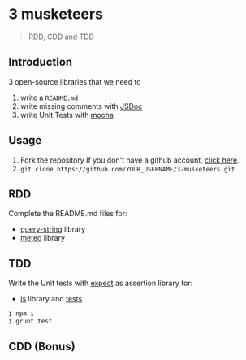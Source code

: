 # 3 musketeers

> RDD, CDD and TDD

## Introduction

3 open-source libraries that we need to

1. write a `README.md`
1. write missing comments with [JSDoc](http://usejsdoc.org/)
1. write Unit Tests with [mocha](https://mochajs.org/)

## Usage

1. Fork the repository
If you don't have a github account, [click here](https://github.com/join).
1. `git clone https://github.com/YOUR_USERNAME/3-musketeers.git`

## RDD

Complete the README.md files for:

* [query-string](./lib/query-string/README.md) library
* [meteo](./lib/meteo/README.md) library

## TDD

Write the Unit tests with [expect](http://chaijs.com/guide/styles/#expect) as assertion library for:

* [is](./lib/is) library and [tests](./test/index.js)

```sh
❯ npm i
❯ grunt test
```

## CDD (Bonus)
